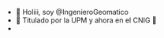 - 👋 Holiii, soy @IngenieroGeomatico
- 💞️ Titulado por la UPM y ahora en el CNIG :tada:
- 


<!---
IngenieroGeomatico/IngenieroGeomatico is a ✨ special ✨ repository because its `README.md` (this file) appears on your GitHub profile.
You can click the Preview link to take a look at your changes.
--->

